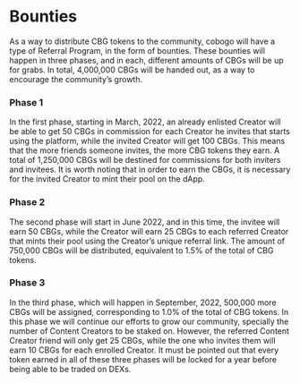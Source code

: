 # Bounties

As a way to distribute CBG tokens to the community, cobogo will have a type of Referral Program, in the form of bounties. These bounties will happen in three phases, and in each, different amounts of CBGs will be up for grabs. In total, 4,000,000 CBGs will be handed out, as a way to encourage the community’s growth.

### Phase 1

In the first phase, starting in March, 2022, an already enlisted Creator will be able to get 50 CBGs in commission for each Creator he invites that starts using the platform, while the invited Creator will get 100 CBGs. This means that the more friends someone invites, the more CBG tokens they earn. A total of 1,250,000 CBGs will be destined for commissions for both inviters and invitees. It is worth noting that in order to earn the CBGs, it is necessary for the invited Creator to mint their pool on the dApp.

### Phase 2

The second phase will start in June 2022, and in this time, the invitee will earn 50 CBGs, while the Creator will earn 25 CBGs to each referred Creator that mints their pool using the Creator’s unique referral link. The amount of 750,000 CBGs will be distributed, equivalent to 1.5% of the total of CBG tokens.

### Phase 3

In the third phase, which will happen in September, 2022, 500,000 more CBGs will be assigned, corresponding to 1.0% of the total of CBG tokens. In this phase we will continue our efforts to grow our community, specially the number of Content Creators to be staked on. However, the referred Content Creator friend will only get 25 CBGs, while the one who invites them will earn 10 CBGs for each enrolled Creator. It must be pointed out that every token earned in all of these three phases will be locked for a year before being able to be traded on DEXs.
